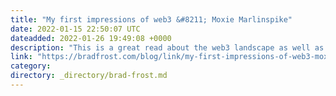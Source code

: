 ```yaml
---
title: "My first impressions of web3 &#8211; Moxie Marlinspike"
date: 2022-01-15 22:50:07 UTC
dateadded: 2022-01-26 19:49:08 +0000
description: "This is a great read about the web3 landscape as well as a super thoughtful critique from someone who really knows what they’re talking about. I love this post because it’s not some analysis from an outsider, but rather from […]"
link: "https://bradfrost.com/blog/link/my-first-impressions-of-web3-moxie-marlinspike/"
category:
directory: _directory/brad-frost.md
---
```

